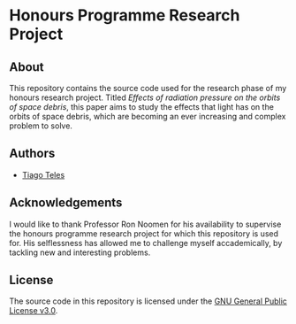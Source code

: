 # Honours Programme Research Project

## About
This repository contains the source code used for the research phase of my honours research project. Titled *Effects of radiation pressure on the orbits of space debris*, this paper aims to study the effects that light has on the orbits of space debris, which are becoming an ever increasing and complex problem to solve.

## Authors
* [Tiago Teles](https://www.linkedin.com/in/tiago-moreira-da-fonte-fonseca-teles/)

## Acknowledgements
I would like to thank Professor Ron Noomen for his availability to supervise the honours programme research project for which this repository is used for. His selflessness has allowed me to challenge myself accademically, by tackling new and interesting problems.

## License
The source code in this repository is licensed under the [GNU General Public License v3.0](https://www.gnu.org/licenses/gpl-3.0.en.html).
